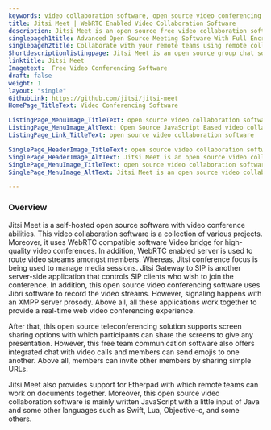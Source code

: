 ```yaml
---
keywords: video collaboration software, open source video conferencing software, remote collaboration software, open source meeting software, free team communication software
title: Jitsi Meet | WebRTC Enabled Video Collaboration Software
description: Jitsi Meet is an open source free video collaboration software. It is flexible, secure, extensible, easy to set up, offers built-in encryption, and HD Audio.
singlepageh1title: Advanced Open Source Meeting Software With Full Encryption
singlepageh2title: Collaborate with your remote teams using remote collaboration software. It offers a wide range of features such as Etherpad support, screen sharing, and more.
Shortdescriptionlistingpage: Jitsi Meet is an open source group chat software. This video collaboration software is WebRTC compatible and offers many features including encrypted multi party video conferencing.
linktitle: Jitsi Meet
Imagetext:  Free Video Conferencing Software
draft: false
weight: 1
layout: "single"
GithubLink: https://github.com/jitsi/jitsi-meet
HomePage_TitleText: Video Conferencing Software

ListingPage_MenuImage_TitleText: open source video collaboration software
ListingPage_MenuImage_AltText: Open Source JavaScript Based video collaboration software
ListingPage_Link_TitleText: open source video collaboration software

SinglePage_HeaderImage_TitleText: open source video collaboration software
SinglePage_HeaderImage_AltText: Jitsi Meet is an open source video collaboration software
SinglePage_MenuImage_TitleText: open source video collaboration software
SinglePage_MenuImage_AltText: Jitsi Meet is an open source video collaboration software

---
```

### **Overview**

Jitsi Meet is a self-hosted open source software with video conference abilities. This video collaboration software is a collection of various projects. Moreover, it uses WebRTC compatible software Video bridge for high-quality video conferences. In addition, WebRTC enabled server is used to route video streams amongst members. Whereas, Jitsi conference focus is being used to manage media sessions. Jitsi Gateway to SIP is another server-side application that controls SIP clients who wish to join the conference. In addition, this open source video conferencing software uses Jibri software to record the video streams. However, signaling happens with an XMPP server prosody. Above all, all these applications work together to provide a real-time web video conferencing experience.

After that, this open source teleconferencing solution supports screen sharing options with which participants can share the screens to give any presentation. However, this free team communication software also offers integrated chat with video calls and members can send emojis to one another. Above all, members can invite other members by sharing simple URLs.

Jitsi Meet also provides support for Etherpad with which remote teams can work on documents together. Moreover, this open source video collaboration software is mainly written JavaScript with a little input of Java and some other languages such as Swift, Lua, Objective-c, and some others.
